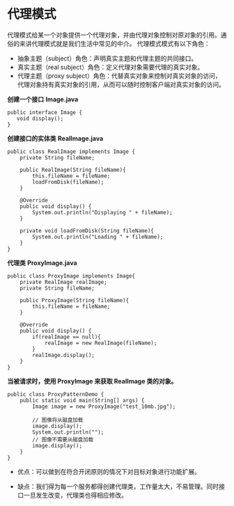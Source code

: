 # 代理模式
代理模式给某一个对象提供一个代理对象，并由代理对象控制对原对象的引用。通俗的来讲代理模式就是我们生活中常见的中介。
代理模式模式有以下角色：
* 抽象主题（subject）角色：声明真实主题和代理主题的共同接口。
* 真实主题（real subject）角色：定义代理对象需要代理的真实对象。
* 代理主题（proxy subject）角色：代替真实对象来控制对真实对象的访问，代理对象持有真实对象的引用，从而可以随时控制客户端对真实对象的访问。

**创建一个接口**
**Image.java**
```
public interface Image {
   void display();
}
```
**创建接口的实体类**
**RealImage.java**
```
public class RealImage implements Image {
    private String fileName;

    public RealImage(String fileName){
        this.fileName = fileName;
        loadFromDisk(fileName);
    }

    @Override
    public void display() {
        System.out.println("Displaying " + fileName);
    }

    private void loadFromDisk(String fileName){
        System.out.println("Loading " + fileName);
    }
}
```
**代理类**
**ProxyImage.java**
```
public class ProxyImage implements Image{
    private RealImage realImage;
    private String fileName;
 
    public ProxyImage(String fileName){
        this.fileName = fileName;
    }
    
    @Override
    public void display() {
        if(realImage == null){
            realImage = new RealImage(fileName);
        }
        realImage.display();
    }
}
```
**当被请求时，使用 ProxyImage 来获取 RealImage 类的对象。**
```
public class ProxyPatternDemo {
    public static void main(String[] args) {
        Image image = new ProxyImage("test_10mb.jpg");
    
        // 图像将从磁盘加载
        image.display(); 
        System.out.println("");
        // 图像不需要从磁盘加载
        image.display();  
    }
}
```

* 优点：可以做到在符合开闭原则的情况下对目标对象进行功能扩展。

* 缺点：我们得为每一个服务都得创建代理类，工作量太大，不易管理。同时接口一旦发生改变，代理类也得相应修改。                                             

